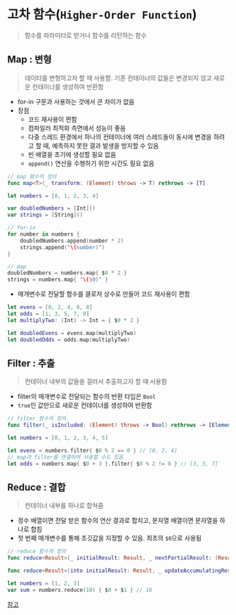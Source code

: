 # 고차 함수(`Higher-Order Function`)

> 함수를 파라미터로 받거나 함수를 리턴하는 함수



## Map : 변형

> 데이터를 변형하고자 할 때 사용함. 기존 컨테이너의 값들은 변경되지 않고 새로운 컨테이너를 생성하여 반환함

* for-in 구문과 사용하는 것에서 큰 차이가 없음
* 장점
  * 코드 재사용이 편함
  * 컴파일러 최적화 측면에서 성능이 좋음
  * 다중 스레드 환경에서 하나의 컨테이너에 여러 스레드들이 동시에 변경을 하려고 할 때, 예측하지 못한 결과 발생을 방지할 수 있음
  * 빈 배열을 초기에 생성할 필요 없음
  * `append()` 연산을 수행하기 위한 시간도 필요 없음

```swift
// map 함수의 정의
func map<T>(_ transform: (Element) throws -> T) rethrows -> [T]
```

```swift
let numbers = [0, 1, 2, 3, 4]

var doubledNumbers = [Int]()
var strings = [String]()

// for-in
for number in numbers {
    doubledNumbers.append(number * 2)
    strings.append("\(number)")
}

// map
doubledNumbers = numbers.map{ $0 * 2 }
strings = numbers.map{ "\($0)" }
```



* 매개변수로 전달할 함수를 클로저 상수로 만들어 코드 재사용이 편함

```swift
let evens = [0, 2, 4, 6, 8]
let odds = [1, 3, 5, 7, 9]
let multiplyTwo: (Int) -> Int = { $0 * 2 }

let doubledEvens = evens.map(multiplyTwo)
let doubledOdds = odds.map(multiplyTwo)
```



## Filter : 추출

> 컨테이너 내부의 값들을 걸러서 추출하고자 할 때 사용함

* filter의 매개변수로 전달되는 함수의 반환 타입은 `Bool`
* `true`인 값만으로 새로운 컨테이너를 생성하여 반환함

```swift
// filter 함수의 정의
func filter(_ isIncluded: (Element) throws -> Bool) rethrows -> [Element]
```

```swift
let numbers = [0, 1, 2, 3, 4, 5]

let evens = numbers.filter{ $0 % 2 == 0 } // [0, 2, 4]
// map과 filter를 연결하여 사용할 수도 있음
let odds = numbers.map{ $0 + 3 }.filter{ $0 % 2 != 0 } // [3, 5, 7]
```



## Reduce : 결합

> 컨테이너 내부를 하나로 합쳐줌

* 정수 배열이면 전달 받은 함수의 연산 결과로 합치고, 문자열 배열이면 문자열을 하나로 합침
* 첫 번째 매개변수를 통해 초깃값을 지정할 수 있음. 최초의 `$0`으로 사용됨

```swift
// reduce 함수의 정의
func reduce<Result>(_ initialResult: Result, _ nextPartialResult: (Result, Element) throws -> Result) rethrows -> Result

func reduce<Result>(into initialResult: Result, _ updateAccumulatingResult: (inout Result, Element) throws -> ()) rethrows -> Result
```

```swift
let numbers = [1, 2, 3]
var sum = numbers.reduce(10) { $0 + $1 } // 16
```



[참고](https://oaksong.github.io/2018/01/20/higher-order-functions/)